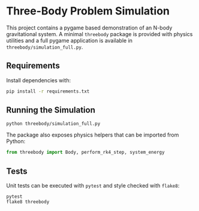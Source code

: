 # Three-Body Problem Simulation

This project contains a pygame based demonstration of an N-body gravitational system.
A minimal `threebody` package is provided with physics utilities and a full
pygame application is available in `threebody/simulation_full.py`.

## Requirements

Install dependencies with:

```bash
pip install -r requirements.txt
```

## Running the Simulation

```
python threebody/simulation_full.py
```

The package also exposes physics helpers that can be imported from Python:

```python
from threebody import Body, perform_rk4_step, system_energy
```

## Tests

Unit tests can be executed with `pytest` and style checked with `flake8`:

```
pytest
flake8 threebody
```
